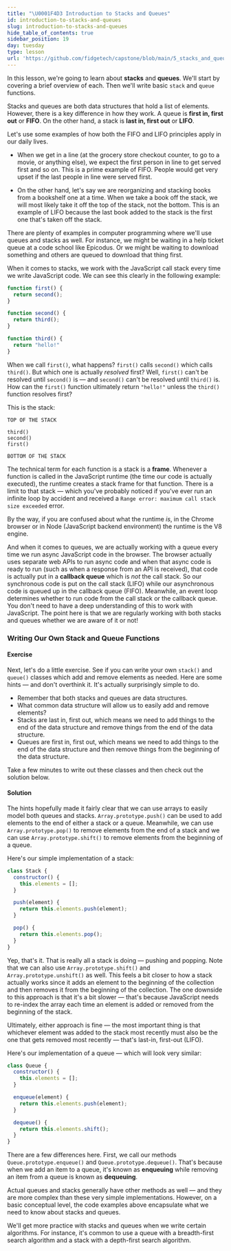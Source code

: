 ```yaml
---
title: "\U0001F4D3 Introduction to Stacks and Queues"
id: introduction-to-stacks-and-queues
slug: introduction-to-stacks-and-queues
hide_table_of_contents: true
sidebar_position: 19
day: tuesday
type: lesson
url: 'https://github.com/fidgetech/capstone/blob/main/5_stacks_and_queues.md'
---
```


In this lesson, we're going to learn about **stacks** and **queues**. We'll start by covering a brief overview of each. Then we'll write basic `stack` and `queue` functions.

Stacks and queues are both data structures that hold a list of elements. However, there is a key difference in how they work. A queue is **first in, first out** or **FIFO**. On the other hand, a stack is **last in, first out** or **LIFO**.

Let's use some examples of how both the FIFO and LIFO principles apply in our daily lives.

* When we get in a line (at the grocery store checkout counter, to go to a movie, or anything else), we expect the first person in line to get served first and so on. This is a prime example of FIFO. People would get very upset if the last people in line were served first.

* On the other hand, let's say we are reorganizing and stacking books from a bookshelf one at a time. When we take a book off the stack, we will most likely take it off the top of the stack, not the bottom. This is an example of LIFO because the last book added to the stack is the first one that's taken off the stack.

There are plenty of examples in computer programming where we'll use queues and stacks as well. For instance, we might be waiting in a help ticket queue at a code school like Epicodus. Or we might be waiting to download something and others are queued to download that thing first.

When it comes to stacks, we work with the JavaScript call stack every time we write JavaScript code. We can see this clearly in the following example:

```js
function first() {
  return second();
}

function second() {
  return third();
}

function third() {
  return "hello!"
}
```

When we call `first()`, what happens? `first()` calls `second()` which calls `third()`. But which one is actually _resolved_ first? Well, `first()` can't be resolved until `second()` is — and `second()` can't be resolved until `third()` is. How can the `first()` function ultimately return `"hello!"` unless the `third()` function resolves first?

This is the stack:

```
TOP OF THE STACK

third()
second()
first()

BOTTOM OF THE STACK
```

The technical term for each function is a stack is a **frame**. Whenever a function is called in the JavaScript runtime (the time our code is actually executed), the runtime creates a stack frame for that function. There is a limit to that stack — which you've probably noticed if you've ever run an infinite loop by accident and received a `Range error: maximum call stack size exceeded` error.

By the way, if you are confused about what the runtime _is_, in the Chrome browser or in Node (JavaScript backend environment) the runtime is the V8 engine.

And when it comes to queues, we are actually working with a queue every time we run async JavaScript code in the browser. The browser actually uses separate web APIs to run async code and when that async code is ready to run (such as when a response from an API is received), that code is actually put in a **callback queue** which is _not_ the call stack. So our synchronous code is put on the call stack (LIFO) while our asynchronous code is queued up in the callback queue (FIFO). Meanwhile, an event loop determines whether to run code from the call stack or the callback queue. You don't need to have a deep understanding of this to work with JavaScript. The point here is that we are regularly working with both stacks and queues whether we are aware of it or not!

### Writing Our Own Stack and Queue Functions

#### Exercise

Next, let's do a little exercise. See if you can write your own `stack()` and `queue()` classes which add and remove elements as needed. Here are some hints — and don't overthink it. It's actually surprisingly simple to do.

* Remember that both stacks and queues are data structures.
* What common data structure will allow us to easily add and remove elements?
* Stacks are last in, first out, which means we need to add things to the end of the data structure and remove things from the end of the data structure.
* Queues are first in, first out, which means we need to add things to the end of the data structure and then remove things from the beginning of the data structure.

Take a few minutes to write out these classes and then check out the solution below.

#### Solution

The hints hopefully made it fairly clear that we can use arrays to easily model both queues and stacks. `Array.prototype.push()` can be used to add elements to the end of either a stack or a queue. Meanwhile, we can use `Array.prototype.pop()` to remove elements from the end of a stack and we can use `Array.prototype.shift()` to remove elements from the beginning of a queue.

Here's our simple implementation of a stack:

```js
class Stack {
  constructor() {
    this.elements = [];
  }

  push(element) {
    return this.elements.push(element);
  }

  pop() {
    return this.elements.pop();
  }
}
```

Yep, that's it. That is really all a stack is doing — pushing and popping. Note that we can also use `Array.prototype.shift()` and `Array.prototype.unshift()` as well. This feels a bit closer to how a stack actually works since it adds an element to the beginning of the collection and then removes it from the beginning of the collection. The one downside to this approach is that it's a bit slower — that's because JavaScript needs to re-index the array each time an element is added or removed from the beginning of the stack.

Ultimately, either approach is fine — the most important thing is that whichever element was added to the stack most recently must also be the one that gets removed most recently — that's last-in, first-out (LIFO).

Here's our implementation of a queue — which will look very similar:

```js
class Queue {
  constructor() {
    this.elements = [];
  }

  enqueue(element) {
    return this.elements.push(element);
  }

  dequeue() {
    return this.elements.shift();
  }
}
```

There are a few differences here. First, we call our methods `Queue.prototype.enqueue()` and `Queue.prototype.dequeue()`. That's because when we add an item to a queue, it's known as **enqueuing** while removing an item from a queue is known as **dequeuing**.

Actual queues and stacks generally have other methods as well — and they are more complex than these very simple implementations. However, on a basic conceptual level, the code examples above encapsulate what we need to know about stacks and queues.

We'll get more practice with stacks and queues when we write certain algorithms. For instance, it's common to use a queue with a breadth-first search algorithm and a stack with a depth-first search algorithm.